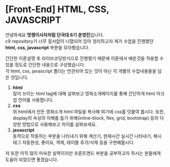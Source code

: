 # [Front-End] HTML, CSS, JAVASCRIPT
안녕하세요 **멋쟁이사자처럼 단국대 6기 운영진**입니다.  
c9 repository가 너무 질서없이 나열되어 있어 정리하고자 제가 수업을 진행했던 **html, css, javascript** 부분을 모아봤습니다.


간단한 이론설명 후 라이브코딩방식으로 진행했기 때문에 이론에서 배운것을 적용할 수 있을 정도로 간단한 내용으로 구성했습니다.  
각 html, css, javascript 폴더는 연관되어 있는 것이 아닌 각 개별의 수업내용들을 담은 것입니다.  
 1. **html**  
많이 쓰이는 html tag에 대해 살펴보고 영화소개페이지를 통해 간단하게 html 마크업 언어를 사용합니다. 
2. **css**  
위 html에서 만든 영화소개 html 파일을 복사해 여기에 css를 덧붙여 봅시다.
또한, display의 속성의 이해를 돕기 위해(inline-block, flex, grid, bootstrap) 등의 다양한 방법으로 사용해보고 차이를 살펴보세요.
3. **javascript**  
동적으로 작동하는 부분을 나타내기 위해 계산기, 현재시간 실시간 나타내기, 해시태그 자동완성, 좋아요, 객체, 테이블 추가/삭제 등을 구현해봅시다.


저 또한 아직 많이 미숙한 실력이지만 프론트엔드 부분을 공부하고자 하시는 분들에게 도움이 되었으면 좋겠습니다.
